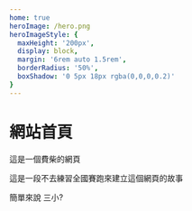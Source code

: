```yaml
---
home: true
heroImage: /hero.png
heroImageStyle: {
  maxHeight: '200px',
  display: block,
  margin: '6rem auto 1.5rem',
  borderRadius: '50%',
  boxShadow: '0 5px 18px rgba(0,0,0,0.2)'
}
---
```

# 網站首頁

這是一個費柴的網頁

這是一段不去練習全國賽跑來建立這個網頁的故事

簡單來說 三小?

